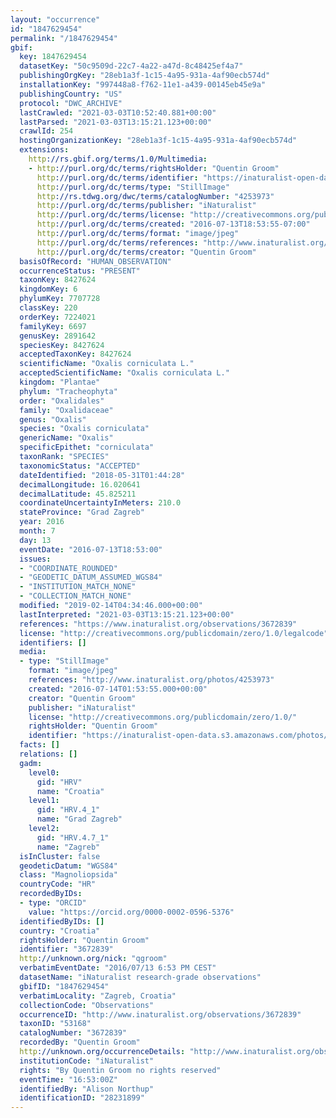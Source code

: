```yaml
---
layout: "occurrence"
id: "1847629454"
permalink: "/1847629454"
gbif:
  key: 1847629454
  datasetKey: "50c9509d-22c7-4a22-a47d-8c48425ef4a7"
  publishingOrgKey: "28eb1a3f-1c15-4a95-931a-4af90ecb574d"
  installationKey: "997448a8-f762-11e1-a439-00145eb45e9a"
  publishingCountry: "US"
  protocol: "DWC_ARCHIVE"
  lastCrawled: "2021-03-03T10:52:40.881+00:00"
  lastParsed: "2021-03-03T13:15:21.123+00:00"
  crawlId: 254
  hostingOrganizationKey: "28eb1a3f-1c15-4a95-931a-4af90ecb574d"
  extensions:
    http://rs.gbif.org/terms/1.0/Multimedia:
    - http://purl.org/dc/terms/rightsHolder: "Quentin Groom"
      http://purl.org/dc/terms/identifier: "https://inaturalist-open-data.s3.amazonaws.com/photos/4253973/original.JPG?1468433681"
      http://purl.org/dc/terms/type: "StillImage"
      http://rs.tdwg.org/dwc/terms/catalogNumber: "4253973"
      http://purl.org/dc/terms/publisher: "iNaturalist"
      http://purl.org/dc/terms/license: "http://creativecommons.org/publicdomain/zero/1.0/"
      http://purl.org/dc/terms/created: "2016-07-13T18:53:55-07:00"
      http://purl.org/dc/terms/format: "image/jpeg"
      http://purl.org/dc/terms/references: "http://www.inaturalist.org/photos/4253973"
      http://purl.org/dc/terms/creator: "Quentin Groom"
  basisOfRecord: "HUMAN_OBSERVATION"
  occurrenceStatus: "PRESENT"
  taxonKey: 8427624
  kingdomKey: 6
  phylumKey: 7707728
  classKey: 220
  orderKey: 7224021
  familyKey: 6697
  genusKey: 2891642
  speciesKey: 8427624
  acceptedTaxonKey: 8427624
  scientificName: "Oxalis corniculata L."
  acceptedScientificName: "Oxalis corniculata L."
  kingdom: "Plantae"
  phylum: "Tracheophyta"
  order: "Oxalidales"
  family: "Oxalidaceae"
  genus: "Oxalis"
  species: "Oxalis corniculata"
  genericName: "Oxalis"
  specificEpithet: "corniculata"
  taxonRank: "SPECIES"
  taxonomicStatus: "ACCEPTED"
  dateIdentified: "2018-05-31T01:44:28"
  decimalLongitude: 16.020641
  decimalLatitude: 45.825211
  coordinateUncertaintyInMeters: 210.0
  stateProvince: "Grad Zagreb"
  year: 2016
  month: 7
  day: 13
  eventDate: "2016-07-13T18:53:00"
  issues:
  - "COORDINATE_ROUNDED"
  - "GEODETIC_DATUM_ASSUMED_WGS84"
  - "INSTITUTION_MATCH_NONE"
  - "COLLECTION_MATCH_NONE"
  modified: "2019-02-14T04:34:46.000+00:00"
  lastInterpreted: "2021-03-03T13:15:21.123+00:00"
  references: "https://www.inaturalist.org/observations/3672839"
  license: "http://creativecommons.org/publicdomain/zero/1.0/legalcode"
  identifiers: []
  media:
  - type: "StillImage"
    format: "image/jpeg"
    references: "http://www.inaturalist.org/photos/4253973"
    created: "2016-07-14T01:53:55.000+00:00"
    creator: "Quentin Groom"
    publisher: "iNaturalist"
    license: "http://creativecommons.org/publicdomain/zero/1.0/"
    rightsHolder: "Quentin Groom"
    identifier: "https://inaturalist-open-data.s3.amazonaws.com/photos/4253973/original.JPG?1468433681"
  facts: []
  relations: []
  gadm:
    level0:
      gid: "HRV"
      name: "Croatia"
    level1:
      gid: "HRV.4_1"
      name: "Grad Zagreb"
    level2:
      gid: "HRV.4.7_1"
      name: "Zagreb"
  isInCluster: false
  geodeticDatum: "WGS84"
  class: "Magnoliopsida"
  countryCode: "HR"
  recordedByIDs:
  - type: "ORCID"
    value: "https://orcid.org/0000-0002-0596-5376"
  identifiedByIDs: []
  country: "Croatia"
  rightsHolder: "Quentin Groom"
  identifier: "3672839"
  http://unknown.org/nick: "qgroom"
  verbatimEventDate: "2016/07/13 6:53 PM CEST"
  datasetName: "iNaturalist research-grade observations"
  gbifID: "1847629454"
  verbatimLocality: "Zagreb, Croatia"
  collectionCode: "Observations"
  occurrenceID: "http://www.inaturalist.org/observations/3672839"
  taxonID: "53168"
  catalogNumber: "3672839"
  recordedBy: "Quentin Groom"
  http://unknown.org/occurrenceDetails: "http://www.inaturalist.org/observations/3672839"
  institutionCode: "iNaturalist"
  rights: "By Quentin Groom no rights reserved"
  eventTime: "16:53:00Z"
  identifiedBy: "Alison Northup"
  identificationID: "28231899"
---
```

